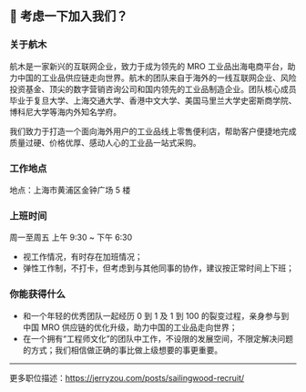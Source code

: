 ## 🚀 考虑一下加入我们？

### 关于航木
航木是一家新兴的互联网企业，致力于成为领先的 MRO 工业品出海电商平台，助力中国的工业品供应链走向世界。航木的团队来自于海外的一线互联网企业、风险投资基金、顶尖的数字营销咨询公司和国内领先的工业品制造企业。团队核心成员毕业于复旦大学、上海交通大学、香港中文大学、美国马里兰大学史密斯商学院、博科尼大学等海内外知名学府。 

我们致力于打造一个面向海外用户的工业品线上零售便利店，帮助客户便捷地完成质量过硬、价格优厚、感动人心的工业品一站式采购。 

### 工作地点

地点：上海市黄浦区金钟广场 5 楼

### 上班时间

周一至周五 上午 9:30 ~ 下午 6:30

- 视工作情况，有时存在加班情况；
- 弹性工作制，不打卡，但考虑到与其他同事的协作，建议按正常时间上下班；


### 你能获得什么

- 和一个年轻的优秀团队一起经历 0 到 1 及 1 到 100 的裂变过程，亲身参与到中国 MRO 供应链的优化升级，助力中国的工业品走向世界；
- 在一个拥有“工程师文化”的团队中工作，不设限的发展空间，不限定解决问题的方式；我们相信做正确的事比做上级想要的事更重要。

---

更多职位描述：https://jerryzou.com/posts/sailingwood-recruit/
